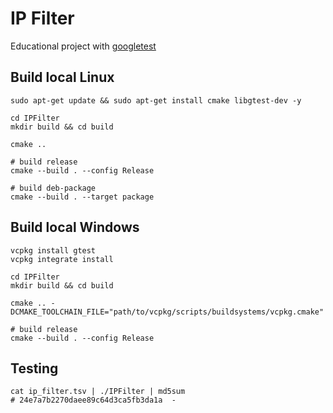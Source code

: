 # IP Filter
Educational project with [googletest](https://github.com/google/googletest)

## Build local Linux
```shell
sudo apt-get update && sudo apt-get install cmake libgtest-dev -y

cd IPFilter
mkdir build && cd build

cmake ..

# build release
cmake --build . --config Release

# build deb-package
cmake --build . --target package
```

## Build local Windows
```shell
vcpkg install gtest
vcpkg integrate install

cd IPFilter
mkdir build && cd build

cmake .. -DCMAKE_TOOLCHAIN_FILE="path/to/vcpkg/scripts/buildsystems/vcpkg.cmake"

# build release
cmake --build . --config Release
```

## Testing
```shell
cat ip_filter.tsv | ./IPFilter | md5sum
# 24e7a7b2270daee89c64d3ca5fb3da1a  -
```
